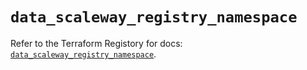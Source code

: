 # `data_scaleway_registry_namespace`

Refer to the Terraform Registory for docs: [`data_scaleway_registry_namespace`](https://registry.terraform.io/providers/scaleway/scaleway/2.39.0/docs/data-sources/registry_namespace).
